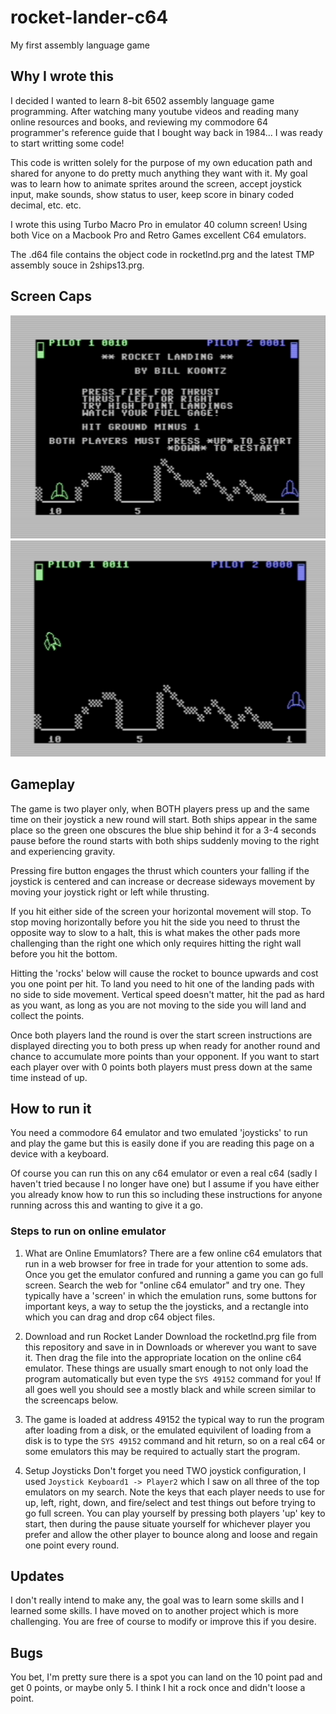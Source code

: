 # rocket-lander-c64
My first assembly language game

## Why I wrote this
I decided I wanted to learn 8-bit 6502 assembly language game programming.
After watching many youtube videos and reading many online resources and books, and reviewing my commodore 64 programmer's reference guide that I bought way back in 1984... I was ready to start writting some code!

This code is written solely for the purpose of my own education path and shared for anyone to do pretty much anything they want with it.
My goal was to learn how to animate sprites around the screen, accept joystick input, make sounds, show status to user, keep score in binary coded decimal, etc. etc.

I wrote this using Turbo Macro Pro in emulator 40 column screen! Using both Vice on a Macbook Pro and Retro Games excellent C64 emulators.

The .d64 file contains the object code in rocketlnd.prg and the latest TMP assembly souce in 2ships13.prg.

## Screen Caps
![Screenshot of starting and in-between rounds screen showing current score and on screen instructions](screencaps/start_and_between.png)
![Screenshot showing in game action.  Pilot 2 in a purple/blue color is about to lazily land on the 1 point pad, while Pilot 1 is going for the 10 pointer, but looks like that ship is going to fast to slow down in time.](screencaps/rocket_lander_action.png)

## Gameplay
The game is two player only, when BOTH players press up and the same time on their joystick a new round will start.  Both ships appear in the same place so the green one obscures the blue ship behind it for a 3-4 seconds pause before the round starts with both ships suddenly moving to the right and experiencing gravity.

Pressing fire button engages the thrust which counters your falling if the joystick is centered and can increase or decrease sideways movement by moving your joystick right or left while thrusting.

If you hit either side of the screen your horizontal movement will stop.  To stop moving horizontally before you hit the side you need to thrust the opposite way to slow to a halt, this is what makes the other pads more challenging than the right one which only requires hitting the right wall before you hit the bottom.

Hitting the 'rocks' below will cause the rocket to bounce upwards and cost you one point per hit.  To land you need to hit one of the landing pads with no side to side movement.  Vertical speed doesn't matter, hit the pad as hard as you want, as long as you are not moving to the side you will land and collect the points.

Once both players land the round is over the start screen instructions are displayed directing you to  both press up when ready for another round and chance to accumulate more points than your opponent.  If you want to start each player over with 0 points both players must press down at the same time instead of up.

## How to run it
You need a commodore 64 emulator and two emulated 'joysticks' to run and play the game but this is easily done if you are reading this page on a device with a keyboard.

Of course you can run this on any c64 emulator or even a real c64 (sadly I haven't tried because I no longer have one) but I assume if you have either you already know how to run this so including these instructions for anyone running across this and wanting to give it a go.

###  Steps to run on online emulator
1. What are Online Emumlators?
There are a few online c64 emulators that run in a web browser for free in trade for your attention to some ads.  Once you get the emulator confured and running a game you can go full screen. Search the web for "online c64 emulator" and try one.
They typically have a 'screen' in which the emulation runs, some buttons for important keys, a way to setup the the joysticks, and a rectangle into which you can drag and drop c64 object files.  

1. Download and run Rocket Lander
Download the rocketlnd.prg file from this repository and save in in Downloads or wherever you want to save it.  Then drag the file into the appropriate location on the online c64 emulator.  These things are usually smart enough to not only load the program automatically but even type the `SYS 49152` command for you!
If all goes well you should see a mostly black and while screen similar to the screencaps below.

1. The game is loaded at address 49152 the typical way to run the program after loading from a disk, or the emulated equivilent of loading from a disk is to type the `SYS 49152` command and hit return, so on a real c64 or some emulators this may be required to actually start the program.

1. Setup Joysticks
Don't forget you need TWO joystick configuration, I used `Joystick Keyboard1 -> Player2` which I saw on all three of the top emulators on my search.  Note the keys that each player needs to use for up, left, right, down, and fire/select and test things out before trying to go full screen.  You can play yourself by pressing both players 'up' key to start, then during the pause situate yourself for whichever player you prefer and allow the other player to bounce along and loose and regain one point every round.

## Updates
I don't really intend to make any, the goal was to learn some skills and I learned some skills. I have moved on to another project which is more challenging.
You are free of course to modify or improve this if you desire.

## Bugs
You bet, I'm pretty sure there is a spot you can land on the 10 point pad and get 0 points, or maybe only 5.  I think I hit a rock once and didn't loose a point.